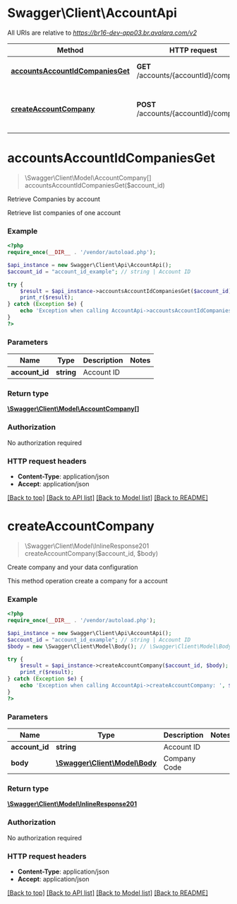 # Swagger\Client\AccountApi

All URIs are relative to *https://br16-dev-app03.br.avalara.com/v2*

Method | HTTP request | Description
------------- | ------------- | -------------
[**accountsAccountIdCompaniesGet**](AccountApi.md#accountsAccountIdCompaniesGet) | **GET** /accounts/{accountId}/companies | Retrieve Companies by account
[**createAccountCompany**](AccountApi.md#createAccountCompany) | **POST** /accounts/{accountId}/companies | Create company and your data configuration


# **accountsAccountIdCompaniesGet**
> \Swagger\Client\Model\AccountCompany[] accountsAccountIdCompaniesGet($account_id)

Retrieve Companies by account

Retrieve list companies of one account

### Example
```php
<?php
require_once(__DIR__ . '/vendor/autoload.php');

$api_instance = new Swagger\Client\Api\AccountApi();
$account_id = "account_id_example"; // string | Account ID

try {
    $result = $api_instance->accountsAccountIdCompaniesGet($account_id);
    print_r($result);
} catch (Exception $e) {
    echo 'Exception when calling AccountApi->accountsAccountIdCompaniesGet: ', $e->getMessage(), PHP_EOL;
}
?>
```

### Parameters

Name | Type | Description  | Notes
------------- | ------------- | ------------- | -------------
 **account_id** | **string**| Account ID |

### Return type

[**\Swagger\Client\Model\AccountCompany[]**](../Model/AccountCompany.md)

### Authorization

No authorization required

### HTTP request headers

 - **Content-Type**: application/json
 - **Accept**: application/json

[[Back to top]](#) [[Back to API list]](../../README.md#documentation-for-api-endpoints) [[Back to Model list]](../../README.md#documentation-for-models) [[Back to README]](../../README.md)

# **createAccountCompany**
> \Swagger\Client\Model\InlineResponse201 createAccountCompany($account_id, $body)

Create company and your data configuration

This method operation create a company for a account

### Example
```php
<?php
require_once(__DIR__ . '/vendor/autoload.php');

$api_instance = new Swagger\Client\Api\AccountApi();
$account_id = "account_id_example"; // string | Account ID
$body = new \Swagger\Client\Model\Body(); // \Swagger\Client\Model\Body | Company Code

try {
    $result = $api_instance->createAccountCompany($account_id, $body);
    print_r($result);
} catch (Exception $e) {
    echo 'Exception when calling AccountApi->createAccountCompany: ', $e->getMessage(), PHP_EOL;
}
?>
```

### Parameters

Name | Type | Description  | Notes
------------- | ------------- | ------------- | -------------
 **account_id** | **string**| Account ID |
 **body** | [**\Swagger\Client\Model\Body**](../Model/\Swagger\Client\Model\Body.md)| Company Code |

### Return type

[**\Swagger\Client\Model\InlineResponse201**](../Model/InlineResponse201.md)

### Authorization

No authorization required

### HTTP request headers

 - **Content-Type**: application/json
 - **Accept**: application/json

[[Back to top]](#) [[Back to API list]](../../README.md#documentation-for-api-endpoints) [[Back to Model list]](../../README.md#documentation-for-models) [[Back to README]](../../README.md)

